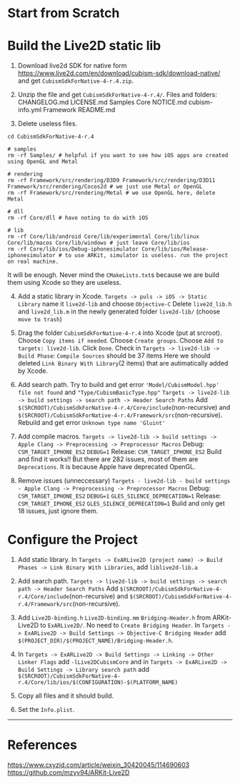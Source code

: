 # Start from Scratch

# Build the Live2D static lib

1. Download live2d SDK for native form <https://www.live2d.com/en/download/cubism-sdk/download-native/> and get `CubismSdkForNative-4-r.4.zip`.

2. Unzip the file and get `CubismSdkForNative-4-r.4/`.
Files and folders:
CHANGELOG.md    LICENSE.md      Samples
Core            NOTICE.md       cubism-info.yml
Framework       README.md

3. Delete useless files.
```shell
cd CubismSdkForNative-4-r.4

# samples
rm -rf Samples/ # helpful if you want to see how iOS apps are created using OpenGL and Metal

# rendering
rm -rf Framework/src/rendering/D3D9 Framework/src/rendering/D3D11 Framework/src/rendering/Cocos2d # we just use Metal or OpenGL
rm -rf Framework/src/rendering/Metal # we use OpenGL here, delete Metal

# dll
rm -rf Core/dll # have noting to do with iOS

# lib
rm -rf Core/lib/android Core/lib/experimental Core/lib/linux Core/lib/macos Core/lib/windows # just leave Core/lib/ios
rm -rf Core/lib/ios/Debug-iphonesimulator Core/lib/ios/Release-iphonesimulator # to use ARKit, simulator is useless. run the project on real machine.
```
It will be enough. Never mind the `CMakeLists.txt`s because we are build them using Xcode so they are useless.

4. Add a static library in Xcode.
`Targets -> puls -> iOS -> Static Library` name it `live2d-lib` and choose `Objective-C`
Delete `live2d_lib.h` and `live2d_lib.m` in the newly generated folder `live2d-lib/` (choose `move to trash`)

5. Drag the folder `CubismSdkForNative-4-r.4` into Xcode (put at srcroot).
Choose `Copy items if needed`.
Choose `Create groups`.
Choose `Add to targets: live2d-lib`.
Click `Done`.
Check in `Targets -> live2d-lib -> Build Phase`: `Compile Sources` should be 37 items
Here we should deleted `Link Binary With Library`(2 items) that are autimatically added by Xcode.

6. Add search path. 
Try to build and get error `'Model/CubismModel.hpp' file not found` and `"Type/CubismBasicType.hpp"`
`Targets -> live2d-lib -> build settings -> search path -> Header Search Paths`
Add `$(SRCROOT)/CubismSdkForNative-4-r.4/Core/include`(non-recursive) and `$(SRCROOT)/CubismSdkForNative-4-r.4/Framework/src`(non-recursive).
Rebuild and get error `Unknown type name 'Gluint'`

7. Add compile macros.
`Targets -> live2d-lib -> build settings -> Apple Clang -> Preprocessing -> Preprocessor Macros`
Debug: `CSM_TARGET_IPHONE_ES2` `DEBUG=1`
Release: `CSM_TARGET_IPHONE_ES2`
Build and find it works!!
But there are 282 issues, most of them are `Deprecations`. It is because Apple have deprecated OpenGL.

8. Remove issues (unneccessary)
`Targets - live2d-lib - build settings - Apple Clang -> Preprocessing -> Preprocessor Macros`
Debug: `CSM_TARGET_IPHONE_ES2` `DEBUG=1` `GLES_SILENCE_DEPRECATION=1`
Release: `CSM_TARGET_IPHONE_ES2` `GLES_SILENCE_DEPRECATION=1`
Build and only get 18 issues, just ignore them.

# Configure the Project

1. Add static library.
In `Targets -> ExARLive2D (project name) -> Build Phases -> Link Binary With Libraries`, add `liblive2d-lib.a`

2. Add search path.
`Targets -> live2d-lib -> build settings -> search path -> Header Search Paths`
Add `$(SRCROOT)/CubismSdkForNative-4-r.4/Core/include`(non-recursive) and `$(SRCROOT)/CubismSdkForNative-4-r.4/Framework/src`(non-recursive).

3. Add `Live2D-binding.h` `Live2D-binding.mm` `Bridging-Header.h` from ARKit-Live2D to `ExARLive2D/`. No need to `Create Bridging Header`.
In `Targets -> ExARLive2D -> Build Settings -> Objective-C Bridging Header` add `$(PROJECT_DIR)/$(PROJECT_NAME)/Bridging-Header.h`.

4. In `Targets -> ExARLive2D -> Build Settings -> Linking -> Other Linker Flags` add `-lLive2DCubismCore`
and in `Targets -> ExARLive2D -> Build Settings -> Library search path` add  `$(SRCROOT)/CubismSdkForNative-4-r.4/Core/lib/ios/$(CONFIGURATION)-$(PLATFORM_NAME)`

5. Copy all files and it should build.

6. Set the `Info.plist`.

- - - 

# References

https://www.cxyzjd.com/article/weixin_30420045/114690603
https://github.com/mzyy94/ARKit-Live2D
